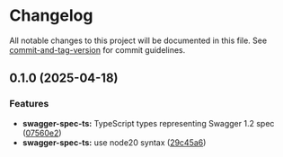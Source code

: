 # Changelog

All notable changes to this project will be documented in this file. See [commit-and-tag-version](https://github.com/absolute-version/commit-and-tag-version) for commit guidelines.

## 0.1.0 (2025-04-18)


### Features

* **swagger-spec-ts:** TypeScript types representing Swagger 1.2 spec ([07560e2](https://github.com/groton-school/canvas-cli/commit/07560e28b3cda652d661ff7090e06d833f3e4e3a))
* **swagger-spec-ts:** use node20 syntax ([29c45a6](https://github.com/groton-school/canvas-cli/commit/29c45a6a2fea87a8f7d25f739e81f0f2f2167a38))
